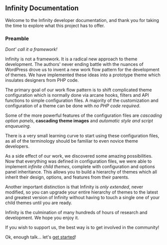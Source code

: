 ## Infinity Documentation

Welcome to the Infinity developer documentation, and thank you for taking the time
to explore what this project has to offer.

### Preamble

*Dont' call it a framework!*

Infinity is not a framework. It is a radical new approach to theme development.
The authors' never ending battle with the nuances of WordPress drove us to invent a
new work flow pattern for the development of themes. We have implemented these ideas into a
prototype theme which insulates designers from PHP code.

The primary goal of our work flow pattern is to shift complicated theme configuration which
is normally done via arcane hooks, filters and API functions to simple configuration files.
A majority of the customization and configuration of a theme can be done with
*no PHP code required*.

Some of the more powerful features of the configuration files are *cascading option
panels*, **cascading theme images** and *automatic style and script enqueueing*.

There is a very small learning curve to start using these configuration files, as all
of the terminology should be familiar to even novice theme developers.

As a side effect of our work, we discovered some amazing possibilities. Now that everything
was defined in configuration files, we were able to implement *infinite child themes*, complete
with configuration and options panel inheritance. This allows you to build a hierarchy of
themes which all inherit their design, options, and features from their parents.

Another important distinction is that Infinity is *only extended*, never modified, so you can
upgrade your entire hierarchy of themes to the latest and greatest version of Infinity
without having to touch a single one of your child themes until you are ready.

Infinity is the culmination of many hundreds of hours of research and development.
We hope you enjoy it.

If you wish to support us, the best way is to get involved in the community!

Ok, enough talk... let's [get started](infinity://admin:ddoc/scheme)!
